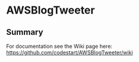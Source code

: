 # AWSBlogTweeter

## Summary
For documentation see the Wiki page here: 
https://github.com/codestart/AWSBlogTweeter/wiki

